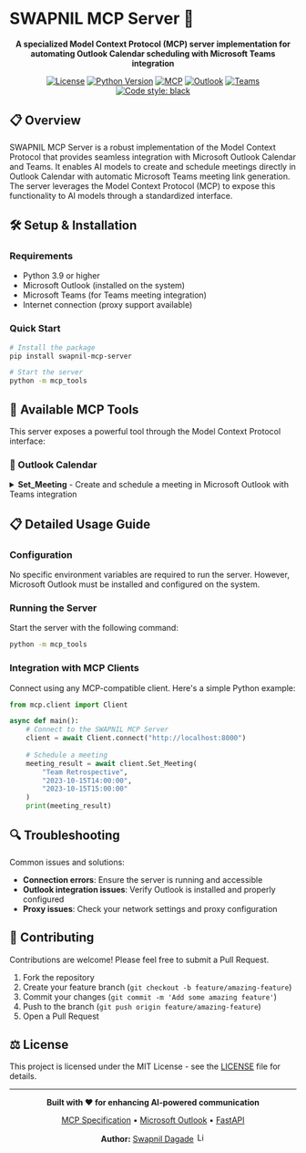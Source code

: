 # SWAPNIL MCP Server 🚀

<div align="center">

**A specialized Model Context Protocol (MCP) server implementation for automating Outlook Calendar scheduling with Microsoft Teams integration**

[![License](https://img.shields.io/github/license/erikhoward/azure-fhir-mcp-server)](https://opensource.org/licenses/MIT)
[![Python Version](https://img.shields.io/badge/python-3.9%2B-blue.svg)](https://www.python.org/)
[![MCP](https://img.shields.io/badge/MCP-compatible-green.svg)](https://github.com/modelcontextprotocol/spec)
[![Outlook](https://img.shields.io/badge/Outlook-Calendar_Integration-0078D4.svg)](https://office.com)
[![Teams](https://img.shields.io/badge/Microsoft-Teams_Integration-6264A7.svg)](https://teams.microsoft.com)
[![Code style: black](https://img.shields.io/badge/code%20style-black-000000.svg)](https://github.com/psf/black)

</div>

## 📋 Overview

SWAPNIL MCP Server is a robust implementation of the Model Context Protocol that provides seamless integration with Microsoft Outlook Calendar and Teams. It enables AI models to create and schedule meetings directly in Outlook Calendar with automatic Microsoft Teams meeting link generation. The server leverages the Model Context Protocol (MCP) to expose this functionality to AI models through a standardized interface.

## 🛠️ Setup & Installation

### Requirements

- Python 3.9 or higher
- Microsoft Outlook (installed on the system)
- Microsoft Teams (for Teams meeting integration)
- Internet connection (proxy support available)

### Quick Start

```bash
# Install the package
pip install swapnil-mcp-server

# Start the server
python -m mcp_tools
```

## 🧰 Available MCP Tools

This server exposes a powerful tool through the Model Context Protocol interface:

### 📅 Outlook Calendar

<details>
<summary><strong>Set_Meeting</strong> - Create and schedule a meeting in Microsoft Outlook with Teams integration</summary>

```python
async def Set_Meeting(subject: str, start_date: str, end_date: str, use_teams: bool = True) -> str
```

**Parameters:**
- `subject`: Meeting subject
- `start_date`: Start date and time in ISO format (e.g., "2023-10-01T10:00:00")
- `end_date`: End date and time in ISO format (e.g., "2023-10-01T11:00:00")
- `use_teams`: Whether to create a Teams meeting (default: True)

**Returns:**
- A confirmation message with meeting details

**Example:**
```python
# Schedule a team meeting with Microsoft Teams integration
result = await Set_Meeting(
    "Team Weekly Sync", 
    "2023-10-01T10:00:00", 
    "2023-10-01T11:00:00",
    use_teams=True
)
print(result)  # Meeting with subject 'Team Weekly Sync' set from 2023-10-01T10:00:00 to 2023-10-01T11:00:00. Microsoft Teams meeting link has been created.
```
</details>

## 📋 Detailed Usage Guide

### Configuration

No specific environment variables are required to run the server. However, Microsoft Outlook must be installed and configured on the system.

### Running the Server

Start the server with the following command:

```bash
python -m mcp_tools
```

### Integration with MCP Clients

Connect using any MCP-compatible client. Here's a simple Python example:

```python
from mcp.client import Client

async def main():
    # Connect to the SWAPNIL MCP Server
    client = await Client.connect("http://localhost:8000")
    
    # Schedule a meeting
    meeting_result = await client.Set_Meeting(
        "Team Retrospective",
        "2023-10-15T14:00:00",
        "2023-10-15T15:00:00"
    )
    print(meeting_result)
```

## 🔍 Troubleshooting

Common issues and solutions:

- **Connection errors**: Ensure the server is running and accessible
- **Outlook integration issues**: Verify Outlook is installed and properly configured
- **Proxy issues**: Check your network settings and proxy configuration

## 🤝 Contributing

Contributions are welcome! Please feel free to submit a Pull Request.

1. Fork the repository
2. Create your feature branch (`git checkout -b feature/amazing-feature`)
3. Commit your changes (`git commit -m 'Add some amazing feature'`)
4. Push to the branch (`git push origin feature/amazing-feature`)
5. Open a Pull Request

## ⚖️ License

This project is licensed under the MIT License - see the [LICENSE](LICENSE) file for details.

---

<div align="center">

**Built with ❤️ for enhancing AI-powered communication**

<p align="center">
  <a href="https://github.com/modelcontextprotocol/spec">MCP Specification</a> •
  <a href="https://office.com">Microsoft Outlook</a> •
  <a href="https://fastapi.tiangolo.com/">FastAPI</a>
</p>

<p align="center">
  <strong>Author:</strong> <a href="https://www.linkedin.com/in/dagadeswapnil/">Swapnil Dagade</a> <img src="https://img.shields.io/badge/LinkedIn-0077B5?style=flat&logo=linkedin&logoColor=white" alt="LinkedIn" width="16" height="16">
</p>

</div>
